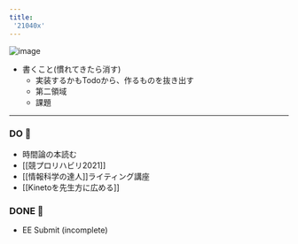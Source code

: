 ```yaml
---
title:
 '21040x'
---
```


![image](https://gyazo.com/0a951fa1c3831f97988a0b7eaa97eb55/thumb/1000)

- 書くこと(慣れてきたら消す)
    - 実装するかもTodoから、作るものを抜き出す
    - 第二領域
    - 課題


---
### DO 💪
- 時間論の本読む
- [[競プロリハビリ2021]]
- [[情報科学の達人]]ライティング講座
- [[Kinetoを先生方に広める]]



### DONE 🎉
- EE Submit (incomplete)
